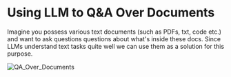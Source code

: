 # Using LLM to Q&A Over Documents

Imagine you possess various text documents (such as PDFs, txt, code etc.) and want to ask questions questions about what's inside these docs. Since LLMs understand text tasks quite well we can use them as a solution for this purpose.

![QA_Over_Documents](https://github.com/csernac0/llm-qa-over-docs/assets/30326740/3b2f4005-dcec-4c91-bb8f-812a344f86b0)
